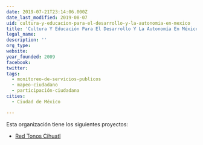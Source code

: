 ```yaml
---
date: 2019-07-21T23:14:06.000Z
date_last_modified: 2019-08-07
uid: cultura-y-educacion-para-el-desarrollo-y-la-autonomia-en-mexico
title: 'Cultura Y Educación Para El Desarrollo Y La Autonomía En México'
legal_name: 
description: ''
org_type: 
website: 
year_founded: 2009
facebook: 
twitter: 
tags:
  - monitoreo-de-servicios-publicos
  - mapeo-ciudadano
  - participación-ciudadana
cities: 
  - Ciudad de México

---
```


Esta organización tiene los siguientes proyectos:

- [Red Tonos Cihuatl](/proyectos/red-tonos-cihuatl)
